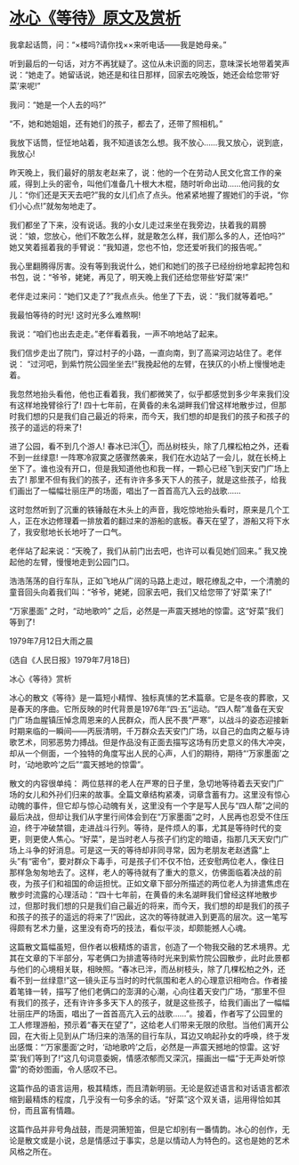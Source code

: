 # [冰心《等待》原文及赏析](https://www.vrrw.net/wx/9208.html)

我拿起话筒，问：“×楼吗?请你找××来听电话——我是她母亲。”

听到最后的一句话，对方不再犹疑了。这位从未识面的同志，意味深长地带着笑声说：“她走了。她留话说，她还是和往日那样，回家去吃晚饭，她还会给您带‘好菜’来呢!”

我问：“她是一个人去的吗?”

“不，她和她姐姐，还有她们的孩子，都去了，还带了照相机。”

我放下话筒，怔怔地站着，我不知道该怎么想。我不放心……我又放心，说到底，我放心!



昨天晚上，我们最好的朋友老赵来了，说：他的一个在劳动人民文化宫工作的亲戚，得到上头的密令，叫他们准备几十根大木棍，随时听命出动……他问我的女儿：“你们还是天天去吧?”我的女儿们点了点头。他紧紧地握了握她们的手说，“你们小心点!”就匆匆地走了。

我们都坐了下来，没有说话。我的小女儿走过来坐在我旁边，扶着我的肩膀说：“娘，您放心，他们不敢怎么样，就是敢怎么样，我们那么多的人，还怕吗?” 她又笑着摇着我的手臂说：“我知道，您也不怕，您还爱听我们的报告呢。”

我心里翻腾得厉害。没有等到我说什么，她们和她们的孩子已经纷纷地拿起挎包和书包，说：“爷爷，姥姥，再见了，明天晚上我们还给您带些‘好菜’来!”

老伴走过来问：“她们又走了?”我点点头。他坐了下去，说：“我们就等着吧。”

我最怕等待的时光! 这时光多么难熬啊!

我说：“咱们也出去走走。”老伴看着我，一声不响地站了起来。

我们信步走出了院门，穿过村子的小路，一直向南，到了高粱河边站住了。老伴说： “过河吧，到紫竹院公园坐坐去!”我挽起他的左臂，在狭仄的小桥上慢慢地走着。

我忽然地抬头看他，他也正看着我，我们都微笑了，似乎都感觉到多少年来我们没有这样地挽臂徐行了! 四十七年前，在黄昏的未名湖畔我们曾这样地散步过，但那时我们想的只是我们自己最近的将来，而今天，我们想的却是我们的孩子和孩子的孩子的遥远的将来了!

进了公园，看不到几个游人! 春冰已泮①，而丛树枝头，除了几棵松柏之外，还看不到一丝绿意! 一阵寒冷寂寞之感骤然袭来，我们在水边站了一会儿，就在长椅上坐下了。谁也没有开口，但是我知道他也和我一样，一颗心已经飞到天安门广场上去了! 那里不但有我们的孩子，还有许许多多天下人的孩子，就是这些孩子，给我们画出了一幅幅壮丽庄严的场面，唱出了一首首高亢入云的战歌……

这时忽然听到了沉重的铁锤敲在木头上的声音，我吃惊地抬头看时，原来是几个工人，正在水边修理着一排放着的翻过来的游船的底板。春天在望了，游船又将下水了，我安慰地长长地吁了一口气。

老伴站了起来说：“天晚了，我们从前门出去吧，也许可以看见她们回来。” 我又挽起他的左臂，慢慢地走到公园门口。

浩浩荡荡的自行车队，正如飞地从广阔的马路上走过，眼花缭乱之中，一个清脆的童音回头向着我们叫：“爷爷，姥姥，回家去吧，我们又给您带了‘好菜’来了!”

“万家墨面” 之时，“动地歌吟” 之后，必然是一声震天撼地的惊雷。这“好菜”我们等到了!

1979年7月12日大雨之晨

(选自《人民日报》1979年7月18日)

冰心《等待》赏析

冰心的散文《等待》是一篇短小精悍、独标真愫的艺术篇章。它是冬夜的葬歌，又是春天的序曲。它所反映的时代背景是1976年“四·五”运动。“四人帮”准备在天安门广场血腥镇压悼念周恩来的人民群众，而人民不畏“严寒”，以战斗的姿态迎接新时期来临的一瞬间——丙辰清明，千万群众去天安门广场，以自己的血肉之躯与诗歌艺术，同邪恶势力搏战。但是作品没有正面去描写这场有历史意义的伟大冲突，却从一个侧面，一个独特的角度写出人民的心声，人们的期待，期待“‘万家墨面’之时，‘动地歌吟’之后”“震天撼地的惊雷”。

散文的内容很单纯： 两位慈祥的老人在严寒的日子里，急切地等待着去天安门广场的女儿和外孙们归来的故事。全篇文章结构紧凑，词章含蓄有力。这里没有惊心动魄的事件，但它却与惊心动魄有关，这里没有一个字是写人民与“四人帮”之间的最后决战，但却让我们从字里行间体会到在“万家墨面”之时，人民再也忍受不住压迫，终于冲破禁锢，走进战斗行列。等待，是件烦人的事，尤其是等待时代的变更，则更使人焦心。“好菜”，是当时老人与孩子们约定的暗语，指那几天天安门广场上斗争的好消息。可是这一天的等待却非同寻常，因为老朋友老赵透露“上头”有“密令”，要对群众下毒手，可是孩子们不仅不怕，还安慰两位老人，像往日那样急匆匆地去了。这样，老人的等待就有了重大的意义，仿佛面临着决战的前夜，为孩子们和祖国的命运担忧。正如文章下部分所描述的两位老人为排遣焦虑在散步时流露的心理活动：“四十七年前，在黄昏的未名湖畔我们曾经这样地散步过，但那时我们想的只是我们自己最近的将来，而今天，我们想的却是我们的孩子和孩子的孩子的遥远的将来了!”因此，这次的等待就进入到更高的层次。这一笔写得颇有艺术力量，这里没有奇巧的技法，看似平淡，却颇能撼人心魂。

这篇散文篇幅虽短，但作者以极精炼的语言，创造了一个物我交融的艺术境界。尤其在文章的下半部分，写老俩口为排遣等待时光来到紫竹院公园散步，此时此景都与他们的心境相关联，相映照。“春冰已泮，而丛树枝头，除了几棵松柏之外，还看不到一丝绿意!”这一镜头正与当时的时代氛围和老人的心理意识相吻合。作者接着笔锋一转，描写了他们老俩口的澎湃的心潮，心向往着天安门广场，“那里不但有我们的孩子，还有许许多多天下人的孩子，就是这些孩子，给我们画出了一幅幅壮丽庄严的场面，唱出了一首首高亢入云的战歌……”。接着，作者写了公园里的工人修理游船，预示着“春天在望了”，这给老人们带来无限的欣慰。当他们离开公园，在大街上见到从广场归来的浩荡的目行车队，耳边又响起孙女的呼唤，终于发出感慨：“‘万家墨面’之时，‘动地歌吟’之后，必然是一声震天撼地的惊雷。这‘好菜’我们等到了!”这几句词意委婉，情感浓郁而又深沉，描画出一幅“于无声处听惊雷”的奇妙图画，令人感叹不已。

这篇作品的语言运用，极其精炼，而且清新明丽。无论是叙述语言和对话语言都浓缩到最精炼的程度，几乎没有一句多余的话。“好菜”这个双关语，运用得恰如其份，而且富有情趣。

这篇作品并非号角战鼓，而是洞箫短笛，但是它却别有一番情韵。冰心的创作，无论是散文或是小说，总是情感过于事实，总是以情动人为特色的。这也是她的艺术风格之所在。

